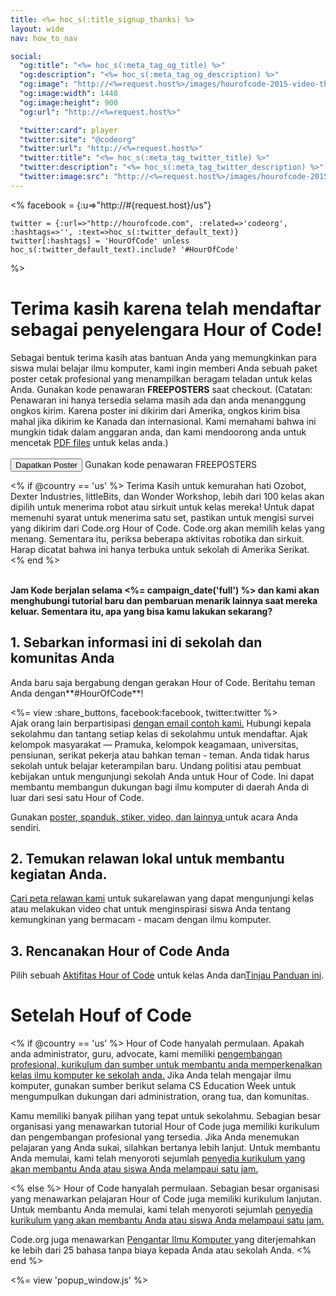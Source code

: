 ```yaml
---
title: <%= hoc_s(:title_signup_thanks) %>
layout: wide
nav: how_to_nav

social:
  "og:title": "<%= hoc_s(:meta_tag_og_title) %>"
  "og:description": "<%= hoc_s(:meta_tag_og_description) %>"
  "og:image": "http://<%=request.host%>/images/hourofcode-2015-video-thumbnail.png"
  "og:image:width": 1440
  "og:image:height": 900
  "og:url": "http://<%=request.host%>"

  "twitter:card": player
  "twitter:site": "@codeorg"
  "twitter:url": "http://<%=request.host%>"
  "twitter:title": "<%= hoc_s(:meta_tag_twitter_title) %>"
  "twitter:description": "<%= hoc_s(:meta_tag_twitter_description) %>"
  "twitter:image:src": "http://<%=request.host%>/images/hourofcode-2015-video-thumbnail.png"
---
```

<%
    facebook = {:u=>"http://#{request.host}/us"}

    twitter = {:url=>"http://hourofcode.com", :related=>'codeorg', :hashtags=>'', :text=>hoc_s(:twitter_default_text)}
    twitter[:hashtags] = 'HourOfCode' unless hoc_s(:twitter_default_text).include? '#HourOfCode'
%>

# Terima kasih karena telah mendaftar sebagai penyelengara Hour of Code!

Sebagai bentuk terima kasih atas bantuan Anda yang memungkinkan para siswa mulai belajar ilmu komputer, kami ingin memberi Anda sebuah paket poster cetak profesional yang menampilkan beragam teladan untuk kelas Anda. Gunakan kode penawaran **FREEPOSTERS** saat checkout. (Catatan: Penawaran ini hanya tersedia selama masih ada dan anda menanggung ongkos kirim. Karena poster ini dikirim dari Amerika, ongkos kirim bisa mahal jika dikirim ke Kanada dan internasional. Kami memahami bahwa ini mungkin tidak dalam anggaran anda, dan kami mendoorong anda untuk mencetak [PDF files](https://code.org/inspire) untuk kelas anda.)  
<br /> [<button>Dapatkan Poster</button>](https://store.code.org/products/code-org-posters-set-of-12) Gunakan kode penawaran FREEPOSTERS

<% if @country == 'us' %> Terima Kasih untuk kemurahan hati Ozobot, Dexter Industries, littleBits, dan Wonder Workshop, lebih dari 100 kelas akan dipilih untuk menerima robot atau sirkuit untuk kelas mereka! Untuk dapat memenuhi syarat untuk menerima satu set, pastikan untuk mengisi survei yang dikirim dari Code.org Hour of Code. Code.org akan memilih kelas yang menang. Sementara itu, periksa beberapa aktivitas robotika dan sirkuit. Harap dicatat bahwa ini hanya terbuka untuk sekolah di Amerika Serikat. <% end %>

<br /> **Jam Kode berjalan selama <%= campaign_date('full') %> dan kami akan menghubungi tutorial baru dan pembaruan menarik lainnya saat mereka keluar. Sementara itu, apa yang bisa kamu lakukan sekarang?**

## 1. Sebarkan informasi ini di sekolah dan komunitas Anda

Anda baru saja bergabung dengan gerakan Hour of Code. Beritahu teman Anda dengan**#HourOfCode**!

<%= view :share_buttons, facebook:facebook, twitter:twitter %> <br /> Ajak orang lain berpartisipasi [dengan email contoh kami.](<%= resolve_url('/promote/resources#sample-emails') %>) Hubungi kepala sekolahmu dan tantang setiap kelas di sekolahmu untuk mendaftar. Ajak kelompok masyarakat — Pramuka, kelompok keagamaan, universitas, pensiunan, serikat pekerja atau bahkan teman - teman. Anda tidak harus sekolah untuk belajar keterampilan baru. Undang politisi atau pembuat kebijakan untuk mengunjungi sekolah Anda untuk Hour of Code. Ini dapat membantu membangun dukungan bagi ilmu komputer di daerah Anda di luar dari sesi satu Hour of Code.

Gunakan [ poster, spanduk, stiker, video, dan lainnya ](<%= resolve_url('/promote/resources') %>) untuk acara Anda sendiri.

## 2. Temukan relawan lokal untuk membantu kegiatan Anda.

[Cari peta relawan kami](<%= resolve_url('https://code. org/volunteer/local') %>) untuk sukarelawan yang dapat mengunjungi kelas atau melakukan video chat untuk menginspirasi siswa Anda tentang kemungkinan yang bermacam - macam dengan ilmu komputer.

## 3. Rencanakan Hour of Code Anda

Pilih sebuah [Aktifitas Hour of Code](https://hourofcode.com/learn) untuk kelas Anda dan[Tinjau Panduan ini](<%= resolve_url('/how-to') %>).

# Setelah Houf of Code

<% if @country == 'us' %> Hour of Code hanyalah permulaan. Apakah anda administrator, guru, advocate, kami memiliki [pengembangan profesional, kurikulum dan sumber untuk membantu anda memperkenalkan kelas ilmu komputer ke sekolah anda.](https://code.org/yourschool) Jika Anda telah mengajar ilmu komputer, gunakan sumber berikut selama CS Education Week untuk mengumpulkan dukungan dari administration, orang tua, dan komunitas.

Kamu memiliki banyak pilihan yang tepat untuk sekolahmu. Sebagian besar organisasi yang menawarkan tutorial Hour of Code juga memiliki kurikulum dan pengembangan profesional yang tersedia. Jika Anda menemukan pelajaran yang Anda sukai, silahkan bertanya lebih lanjut. Untuk membantu Anda memulai, kami telah menyoroti sejumlah [penyedia kurikulum yang akan membantu Anda atau siswa Anda melampaui satu jam.](https://hourofcode.com/beyond)

<% else %> Hour of Code hanyalah permulaan. Sebagian besar organisasi yang menawarkan pelajaran Hour of Code juga memiliki kurikulum lanjutan. Untuk membantu Anda memulai, kami telah menyoroti sejumlah [penyedia kurikulum yang akan membantu Anda atau siswa Anda melampaui satu jam.](https://hourofcode.com/beyond)

Code.org juga menawarkan [ Pengantar Ilmu Komputer ](https://code.org/educate/curriculum/cs-fundamentals-international) yang diterjemahkan ke lebih dari 25 bahasa tanpa biaya kepada Anda atau sekolah Anda. <% end %>

<%= view 'popup_window.js' %>